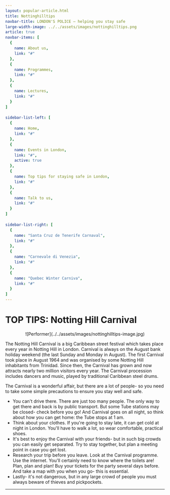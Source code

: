 ```yaml
---
layout: popular-article.html
title: Nottinghilltips
navbar-title: LONDON'S POLICE – helping you stay safe
large-width-image: ../../assets/images/nottinghilltips.png
article: true
navbar-items: [
  {
    name: About us,
    link: "#"
  },
  {
    name: Programmes,
    link: "#"
  },
  {
    name: Lectures,
    link: "#"
  }
]

sidebar-list-left: [
  {
    name: Home,
    link: "#"
  },
  {
    name: Events in London,
    link: "#",
    active: true
  },
  {
    name: Top tips for staying safe in London,
    link: "#"
  },
  {
    name: Talk to us,
    link: "#"
  }
]

sidebar-list-right: [
  {
    name: "Santa Cruz de Tenerife Carnaval",
    link: "#"
  },
  {
    name: "Carnevale di Venezia",
    link: "#"
  },
  {
    name: "Quebec Winter Carniva",
    link: "#"
  }
]
---
```

# TOP TIPS: Notting Hill Carnival

<center>![Performer](../../assets/images/nottinghilltips-image.jpg)</center>

The Notting Hill Carnival is a big Caribbean street festival which takes place every year in Notting Hill in London. Carnival is always on the August bank holiday weekend (the last Sunday and Monday in August). The first Carnival took place in August 1964 and was organised by some Notting Hill inhabitants from Trinidad. Since then, the Carnival has grown and now attracts nearly two million visitors every year. The Carnival procession includes dancers and music, played by traditional Caribbean steel drums.

The Carnival is a wonderful affair, but there are a lot of people- so you need to take some simple precautions to ensure you stay well and safe.

*   You can't drive there. There are just too many people. The only way to get there and back is by public transport. But some Tube stations may be closed- check before you go! And Carnival goes on all night, so think about how you can get home: the Tube stops at 1 am.
*   Think about your clothes. If you're going to stay late, it can get cold at night in London. You'll have to walk a lot, so wear comfortable, practical shoes.
*   It's best to enjoy the Carnival with your friends- but in such big crowds you can easily get separated. Try to stay together, but plan a meeting point in case you get lost.
*   Research your trip before you leave. Look at the Carnival programme. Use the internet. You'll certainly need to know where the toilets are! Plan, plan and plan! Buy your tickets for the party several days before. And take a map with you when you go- this is essential.
*   Lastly- it's not dangerous, but in any large crowd of people you must always beware of thieves and pickpockets.

* * *

